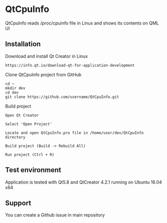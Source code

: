 # QtCpuInfo
QtCpuInfo reads /proc/cpuinfo file in Linux and shows its contents on QML UI

## Installation

Download and install Qt Creator in Linux

```QtCreator
https://info.qt.io/download-qt-for-application-development
```

Clone QtCpuInfo project from GitHub

```CloneProject
cd ~
mkdir dev
cd dev
git clone https://github.com/username/QtCpuInfo.git
```

Build project

```BuildApplication
Open Qt Creator

Select 'Open Project'

Locate and open QtCpuInfo.pro file in /home/user/dev/QtCpuInfo directory

Build project (Build -> Rebuild All)

Run project (Ctrl + R)
```
## Test environment

Application is tested with Qt5.8 and QtCreator 4.2.1 running on Ubuntu 16.04 x64

## Support

You can create a Github issue in main repository
